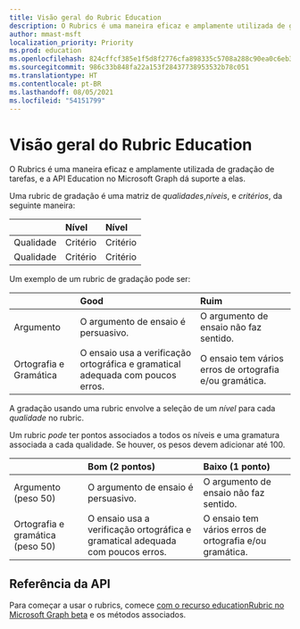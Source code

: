 ```yaml
---
title: Visão geral do Rubric Education
description: O Rubrics é uma maneira eficaz e amplamente utilizada de gradação de tarefas, e a API Education no Microsoft Graph dá suporte a elas.
author: mmast-msft
localization_priority: Priority
ms.prod: education
ms.openlocfilehash: 824cffcf385e1f5d8f2776cfa898335c5708a288c90ea0c6eb3bc01d02958eb5
ms.sourcegitcommit: 986c33b848fa22a153f28437738953532b78c051
ms.translationtype: HT
ms.contentlocale: pt-BR
ms.lasthandoff: 08/05/2021
ms.locfileid: "54151799"
---
```

# <a name="education-rubric-overview"></a>Visão geral do Rubric Education

O Rubrics é uma maneira eficaz e amplamente utilizada de gradação de tarefas, e a API Education no Microsoft Graph dá suporte a elas.

Uma rubric de gradação é uma matriz de *qualidades*,*níveis*, e *critérios*, da seguinte maneira:

| &nbsp;  | Nível     | Nível     |
|:--------|:----------|:----------|
| Qualidade | Critério | Critério |
| Qualidade | Critério | Critério |

Um exemplo de um rubric de gradação pode ser:

| &nbsp;               | Good                                                              | Ruim                                                      |
|:---------------------|:------------------------------------------------------------------|:----------------------------------------------------------|
| Argumento             | O argumento de ensaio é persuasivo.                               | O argumento de ensaio não faz sentido.                 |
| Ortografia e Gramática | O ensaio usa a verificação ortográfica e gramatical adequada com poucos erros. | O ensaio tem vários erros de ortografia e/ou gramática. |

A gradação usando uma rubric envolve a seleção de um *nível* para cada *qualidade* no rubric.

Um rubric *pode* ter pontos associados a todos os níveis e uma gramatura associada a cada qualidade.  Se houver, os pesos devem adicionar até 100.

| &nbsp;                           | Bom (2 pontos)                                                   | Baixo (1 ponto)                                            |
|:---------------------------------|:------------------------------------------------------------------|:----------------------------------------------------------|
| Argumento (peso 50)             | O argumento de ensaio é persuasivo.                               | O argumento de ensaio não faz sentido.                 |
| Ortografia e gramática (peso 50) | O ensaio usa a verificação ortográfica e gramatical adequada com poucos erros. | O ensaio tem vários erros de ortografia e/ou gramática. |

## <a name="api-reference"></a>Referência da API

Para começar a usar o rubrics, comece [com o recurso educationRubric no Microsoft Graph beta](/graph/api/resources/educationrubric?view=graph-rest-beta) e os métodos associados.
